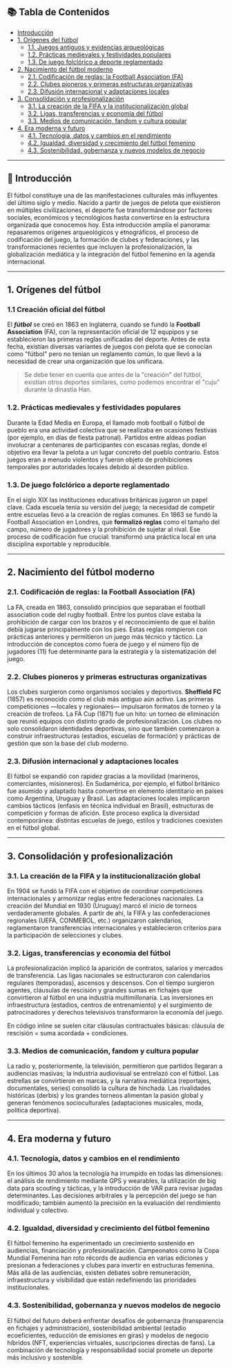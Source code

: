 ## 📚 Tabla de Contenidos
- [Introducción](#introducción)
- [1. Orígenes del fútbol](#1-orígenes-del-fútbol)
  - [1.1. Juegos antiguos y evidencias arqueológicas](#11-juegos-antiguos-y-evidencias-arqueológicas)
  - [1.2. Prácticas medievales y festividades populares](#12-prácticas-medievales-y-festividades-populares)
  - [1.3. De juego folclórico a deporte reglamentado](#13-de-juego-folclórico-a-deporte-reglamentado)
- [2. Nacimiento del fútbol moderno](#2-nacimiento-del-fútbol-moderno)
  - [2.1. Codificación de reglas: la Football Association (FA)](#21-codificación-de-reglas-la-football-association-fa)
  - [2.2. Clubes pioneros y primeras estructuras organizativas](#22-clubes-pioneros-y-primeras-estructuras-organizativas)
  - [2.3. Difusión internacional y adaptaciones locales](#23-difusión-internacional-y-adaptaciones-locales)
- [3. Consolidación y profesionalización](#3-consolidación-y-profesionalización)
  - [3.1. La creación de la FIFA y la institucionalización global](#31-la-creación-de-la-fifa-y-la-institucionalización-global)
  - [3.2. Ligas, transferencias y economía del fútbol](#32-ligas-transferencias-y-economía-del-fútbol)
  - [3.3. Medios de comunicación, fandom y cultura popular](#33-medios-de-comunicación-fandom-y-cultura-popular)
- [4. Era moderna y futuro](#4-era-moderna-y-futuro)
  - [4.1. Tecnología, datos y cambios en el rendimiento](#41-tecnología-datos-y-cambios-en-el-rendimiento)
  - [4.2. Igualdad, diversidad y crecimiento del fútbol femenino](#42-igualdad-diversidad-y-crecimiento-del-fútbol-femenino)
  - [4.3. Sostenibilidad, gobernanza y nuevos modelos de negocio](#43-sostenibilidad-gobernanza-y-nuevos-modelos-de-negocio)


---

## 🏁 Introducción

El fútbol constituye una de las manifestaciones culturales más influyentes del último siglo y medio. Nacido a partir de juegos de pelota que existieron en múltiples civilizaciones, el deporte fue transformándose por factores sociales, económicos y tecnológicos hasta convertirse en la estructura organizada que conocemos hoy. Esta introducción amplía el panorama: repasaremos orígenes arqueológicos y etnográficos, el proceso de codificación del juego, la formación de clubes y federaciones, y las transformaciones recientes que incluyen la profesionalización, la globalización mediática y la integración del fútbol femenino en la agenda internacional.

---

## 1. Orígenes del fútbol

### 1.1 Creación oficial del fútbol
El ***fútbol*** se creó en 1863 en Inglaterra, cuando se fundó la **Football Association** (FA), con la representación oficial de 12 equpipos y se establecieron las primeras reglas unificadas del deporte. Antes de esta fecha, existían diversas variantes de juegos con pelota que se conocían como "fútbol" pero no tenían un reglamento común, lo que llevó a la necesidad de crear una organización que los unificara.

> Se debe tener en cuenta que antes de la "creación" del fútbol, existían otros deportes similares, como podemos encontrar el "cuju" durante la dinastia Han.

### 1.2. Prácticas medievales y festividades populares
Durante la Edad Media en Europa, el llamado mob football o fútbol de pueblo era una actividad colectiva que se realizaba en ocasiones festivas (por ejemplo, en días de fiesta patronal). Partidos entre aldeas podían involucrar a centenares de participantes con escasas reglas, donde el objetivo era llevar la pelota a un lugar concreto del pueblo contrario. Estos juegos eran a menudo violentos y fueron objeto de prohibiciones temporales por autoridades locales debido al desorden público.

### 1.3. De juego folclórico a deporte reglamentado
En el siglo XIX las instituciones educativas británicas jugaron un papel clave. Cada escuela tenía su versión del juego; la necesidad de competir entre escuelas llevó a la creación de reglas comunes. En 1863 se fundó la Football Association en Londres, que __formalizó reglas__ como el tamaño del campo, número de jugadores y la prohibición de sujetar al rival. Ese proceso de codificación fue crucial: transformó una práctica local en una disciplina exportable y reproducible.

---

## 2. Nacimiento del fútbol moderno

### 2.1. Codificación de reglas: la Football Association (FA)
La FA, creada en 1863, consolidó principios que separaban el football association code del rugby football. Entre los puntos clave estaba la prohibición de cargar con los brazos y el reconocimiento de que el balón debía jugarse principalmente con los pies. Estas reglas rompieron con prácticas anteriores y permitieron un juego más técnico y táctico. La introducción de conceptos como fuera de juego y el número fijo de jugadores (11) fue determinante para la estrategia y la sistematización del juego.

### 2.2. Clubes pioneros y primeras estructuras organizativas
Los clubes surgieron como organismos sociales y deportivos. __Sheffield FC__ (1857) es reconocido como el club más antiguo aún activo. Las primeras competiciones —locales y regionales— impulsaron formatos de torneo y la creación de trofeos. La FA Cup (1871) fue un hito: un torneo de eliminación que reunió equipos con distinto grado de profesionalización. Los clubes no solo consolidaron identidades deportivas, sino que también comenzaron a construir infraestructuras (estadios, escuelas de formación) y prácticas de gestión que son la base del club moderno.

### 2.3. Difusión internacional y adaptaciones locales
El fútbol se expandió con rapidez gracias a la movilidad (marineros, comerciantes, misioneros). En Sudamérica, por ejemplo, el fútbol británico fue asumido y adaptado hasta convertirse en elemento identitario en países como Argentina, Uruguay y Brasil. Las adaptaciones locales implicaron cambios tácticos (enfasis en técnica individual en Brasil), estructuras de competición y formas de afición. Este proceso explica la diversidad contemporánea: distintas escuelas de juego, estilos y tradiciones coexisten en el fútbol global.

---

## 3. Consolidación y profesionalización

### 3.1. La creación de la FIFA y la institucionalización global
En 1904 se fundó la FIFA con el objetivo de coordinar competiciones internacionales y armonizar reglas entre federaciones nacionales. La creación del Mundial en 1930 (Uruguay) marcó el inicio de torneos verdaderamente globales. A partir de ahí, la FIFA y las confederaciones regionales (UEFA, CONMEBOL, etc.) organizaron calendarios, reglamentaron transferencias internacionales y establecieron criterios para la participación de selecciones y clubes.

### 3.2. Ligas, transferencias y economía del fútbol
La profesionalización implicó la aparición de contratos, salarios y mercados de transferencia. Las ligas nacionales se estructuraron con calendarios regulares (temporadas), ascensos y descensos. Con el tiempo surgieron agentes, cláusulas de rescisión y grandes sumas en fichajes que convirtieron al fútbol en una industria multimillonaria. Las inversiones en infraestructura (estadios, centros de entrenamiento) y el surgimiento de patrocinadores y derechos televisivos transformaron la economía del juego.

En código inline se suelen citar cláusulas contractuales básicas: cláusula de rescisión = suma acordada + condiciones.

### 3.3. Medios de comunicación, fandom y cultura popular
La radio y, posteriormente, la televisión, permitieron que partidos llegaran a audiencias masivas; la industria audiovisual se entrelazó con el fútbol. Las estrellas se convirtieron en marcas, y la narrativa mediática (reportajes, documentales, series) consolidó la cultura de hinchada. Las rivalidades históricas (derbis) y los grandes torneos alimentan la pasión global y generan fenómenos socioculturales (adaptaciones musicales, moda, política deportiva).


---

## 4. Era moderna y futuro

### 4.1. Tecnología, datos y cambios en el rendimiento
En los últimos 30 años la tecnología ha irrumpido en todas las dimensiones: el análisis de rendimiento mediante GPS y wearables, la utilización de big data para scouting y tácticas, y la introducción de VAR para revisar jugadas determinantes. Las decisiones arbitrales y la percepción del juego se han modificado; también aumentó la precisión en la evaluación del rendimiento individual y colectivo.

### 4.2. Igualdad, diversidad y crecimiento del fútbol femenino
El fútbol femenino ha experimentado un crecimiento sostenido en audiencias, financiación y profesionalización. Campeonatos como la Copa Mundial Femenina han roto récords de audiencia en varias ediciones y presionan a federaciones y clubes para invertir en estructuras femenina. Más allá de las audiencias, existen debates sobre remuneración, infraestructura y visibilidad que están redefiniendo las prioridades institucionales.

### 4.3. Sostenibilidad, gobernanza y nuevos modelos de negocio
El fútbol del futuro deberá enfrentar desafíos de gobernanza (transparencia en fichajes y administración), sostenibilidad ambiental (estadio ecoeficientes, reducción de emisiones en giras) y modelos de negocio híbridos (NFT, experiencias virtuales, suscripciones directas de fans). La combinación de tecnología y responsabilidad social promete un deporte más inclusivo y sostenible.



